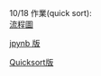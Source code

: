 10/18 作業(quick sort):  
[流程圖](https://github.com/Trista1122/note/blob/master/week04/%E6%B5%81%E7%A8%8B%E5%9C%96.jpg)  

[jpynb 版](https://github.com/Trista1122/note/blob/master/week04/HW.1%20quick%20sort.ipynb)

[Quicksort版](https://github.com/Trista1122/note/blob/master/week04/HW01.md)

